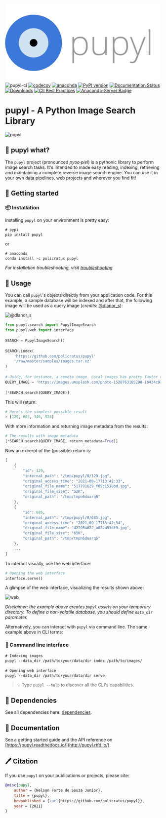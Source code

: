 ![pupyl](https://raw.githubusercontent.com/policratus/pupyl/master/docs/pupyl.png)
![pupyl-ci](https://github.com/policratus/pupyl/workflows/pupyl-ci/badge.svg)
[![codecov](https://codecov.io/gh/policratus/pupyl/branch/master/graph/badge.svg)](https://codecov.io/gh/policratus/pupyl)
[![anaconda](https://anaconda.org/policratus/pupyl/badges/version.svg)](https://anaconda.org/policratus/pupyl/badges/version.svg)
[![PyPI version](https://badge.fury.io/py/pupyl.svg)](https://badge.fury.io/py/pupyl)
[![Documentation Status](https://readthedocs.org/projects/pupyl/badge/?version=latest)](https://pupyl.readthedocs.io/en/latest/?badge=latest)
[![Downloads](https://pepy.tech/badge/pupyl)](https://pepy.tech/project/pupyl)
[![CII Best Practices](https://bestpractices.coreinfrastructure.org/projects/4325/badge)](https://bestpractices.coreinfrastructure.org/projects/4325)
[![Anaconda-Server Badge](https://anaconda.org/policratus/pupyl/badges/platforms.svg)](https://anaconda.org/policratus/pupyl)

# pupyl - A Python Image Search Library

![pupyl](https://user-images.githubusercontent.com/827563/133819347-f5b6b2f2-a4aa-4ec6-aa23-3dd81e46b857.gif)


## 🧿 pupyl what?

The `pupyl` project (pronounced _pyoo·piel_) is a pythonic library to perform image search tasks. It's intended to made easy reading, indexing, retrieving and maintaining a complete reverse image search engine. You can use it in your own data pipelines, web projects and wherever you find fit!

## 🎉 Getting started
### 📦 Installation
Installing `pupyl` on your environment is pretty easy:
```Shell
# pypi
pip install pupyl
```
or
```Shell
# anaconda
conda install -c policratus pupyl
```
_For installation troubleshooting, visit [troubleshooting](TROUBLESHOOTING.md)._

## 🚸 Usage

You can call `pupyl`'s objects directly from your application code. For this example, a sample database will be indexed and after that, the following image will be used as a query image (_credits_: [@dlanor_s](https://unsplash.com/@dlanor_s)):

![@dlanor_s](https://images.unsplash.com/photo-1520763185298-1b434c919102?w=970&q=80)

```Python
from pupyl.search import PupylImageSearch
from pupyl.web import interface

SEARCH = PupylImageSearch()

SEARCH.index(
    'https://github.com/policratus/pupyl'
    '/raw/master/samples/images.tar.xz'
)

# Using, for instance, a remote image. Local images has pretty faster results.
QUERY_IMAGE = 'https://images.unsplash.com/photo-1520763185298-1b434c919102?w=224&q=70'

[*SEARCH.search(QUERY_IMAGE)]
```
This will return:
```Python
# Here's the simplest possible result
> [129, 685, 346, 524]
```
With more information and returning image metadata from the results:
```Python
# The results with image metadata
[*SEARCH.search(QUERY_IMAGE, return_metadata=True)]
```
Now an excerpt of the (possible) return is:
```Python
[
    {
        "id": 129,
        "internal_path": "/tmp/pupyl/0/129.jpg",
        "original_access_time": "2021-09-17T13:42:33",
        "original_file_name": "517791629_f05c1518bd.jpg",
        "original_file_size": "52K",
        "original_path": "/tmp/tmpn6duarq6"
    },
    {
        "id": 685,
        "internal_path": "/tmp/pupyl/0/685.jpg",
        "original_access_time": "2021-09-17T13:42:34",
        "original_file_name": "427954022_a072d55df9.jpg",
        "original_file_size": "65K",
        "original_path": "/tmp/tmpn6duarq6"
    },
    ...
]
```
To interact visually, use the web interface:
```Python
# Opening the web interface
interface.serve()
```
A glimpse of the web interface, visualizing the results shown above:

![web](https://pupyl.readthedocs.io/en/latest/_images/pupylresults.png)

_Disclaimer: the example above creates `pupyl` assets on your temporary directory. To define a non-volatile database, you should define `data_dir` parameter._

Alternatively, you can interact with `pupyl` via command line. The same example above in CLI
terms:

### 🐚 Command line interface
```Shell
# Indexing images
pupyl --data_dir /path/to/your/data/dir index /path/to/images/

# Opening web interface
pupyl --data_dir /path/to/your/data/dir serve
```

> 💡 Type `pupyl --help` to discover all the CLI's capabilities.

## 📌 Dependencies
See all dependencies here: [dependencies](https://github.com/policratus/pupyl/network/dependencies).

## 📝 Documentation
See a getting started guide and the API reference on [https://pupyl.readthedocs.io/](http://pupyl.rtfd.io/).

## 🖊️ Citation
If you use `pupyl` on your publications or projects, please cite:

```BibTeX
@misc{pupyl,
    author = {Nelson Forte de Souza Junior},
    title = {pupyl},
    howpublished = {\url{https://github.com/policratus/pupyl}},
    year = {2021}
}
```

